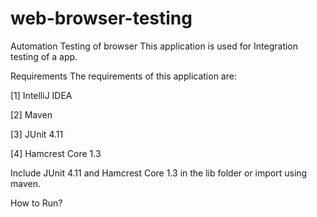 # web-browser-testing
Automation Testing of browser
This application is used for Integration testing of a app.

Requirements The requirements of this application are:

[1] IntelliJ IDEA

[2] Maven

[3] JUnit 4.11

[4] Hamcrest Core 1.3

Include JUnit 4.11 and Hamcrest Core 1.3 in the lib folder
or import using maven.

How to Run?